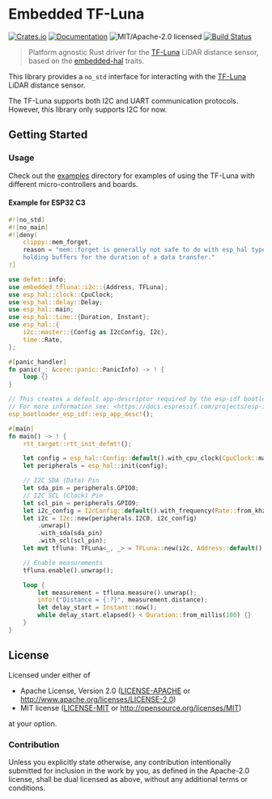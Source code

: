 # Embedded TF-Luna

[crates-badge]: https://img.shields.io/crates/v/embedded-tfluna.svg
[crates-url]: https://crates.io/crates/embedded-tfluna
[docs-badge]: https://docs.rs/embedded-tfluna/badge.svg
[docs-url]: https://docs.rs/embedded-tfluna
[license-badge]: https://img.shields.io/badge/license-MIT%2FApache--2.0-blue?labelColor=1C2C2E&style=flat-square
[ci-badge]: https://github.com/AnesBenmerzoug/embedded-tfluna/actions/workflows/main.yml/badge.svg
[ci-url]: https://github.com/AnesBenmerzoug/embedded-tfluna/actions?query=workflow%3ACI+branch%3Amain

[![Crates.io][crates-badge]][crates-url]
[![Documentation][docs-badge]][docs-url]
![MIT/Apache-2.0 licensed][license-badge]
[![Build Status][ci-badge]][ci-url]

> Platform agnostic Rust driver for the [TF-Luna] LiDAR distance sensor, based on the [embedded-hal] traits.

[TF-Luna]: https://en.benewake.com/TFLuna/index.html
[embedded-hal]: https://github.com/rust-embedded/embedded-hal

This library provides a `no_std` interface for interacting with the [TF-Luna] LiDAR distance sensor.

The TF-Luna supports both I2C and UART communication protocols.
However, this library only supports I2C for now.

## Getting Started

### Usage

Check out the [examples](examples/) directory for examples of using the TF-Luna
with different micro-controllers and boards.

#### Example for ESP32 C3

```rust
#![no_std]
#![no_main]
#![deny(
    clippy::mem_forget,
    reason = "mem::forget is generally not safe to do with esp_hal types, especially those \
    holding buffers for the duration of a data transfer."
)]

use defmt::info;
use embedded_tfluna::i2c::{Address, TFLuna};
use esp_hal::clock::CpuClock;
use esp_hal::delay::Delay;
use esp_hal::main;
use esp_hal::time::{Duration, Instant};
use esp_hal::{
    i2c::master::{Config as I2cConfig, I2c},
    time::Rate,
};

#[panic_handler]
fn panic(_: &core::panic::PanicInfo) -> ! {
    loop {}
}

// This creates a default app-descriptor required by the esp-idf bootloader.
// For more information see: <https://docs.espressif.com/projects/esp-idf/en/stable/esp32/api-reference/system/app_image_format.html#application-description>
esp_bootloader_esp_idf::esp_app_desc!();

#[main]
fn main() -> ! {
    rtt_target::rtt_init_defmt!();

    let config = esp_hal::Config::default().with_cpu_clock(CpuClock::max());
    let peripherals = esp_hal::init(config);

    // I2C SDA (Data) Pin
    let sda_pin = peripherals.GPIO8;
    // I2C SCL (Clock) Pin
    let scl_pin = peripherals.GPIO9;
    let i2c_config = I2cConfig::default().with_frequency(Rate::from_khz(100));
    let i2c = I2c::new(peripherals.I2C0, i2c_config)
        .unwrap()
        .with_sda(sda_pin)
        .with_scl(scl_pin);
    let mut tfluna: TFLuna<_, _> = TFLuna::new(i2c, Address::default(), Delay::new()).unwrap();

    // Enable measurements
    tfluna.enable().unwrap();

    loop {
        let measurement = tfluna.measure().unwrap();
        info!("Distance = {:?}", measurement.distance);
        let delay_start = Instant::now();
        while delay_start.elapsed() < Duration::from_millis(100) {}
    }
}
```


## License

Licensed under either of

- Apache License, Version 2.0 ([LICENSE-APACHE](LICENSE-APACHE) or <http://www.apache.org/licenses/LICENSE-2.0>)
- MIT license ([LICENSE-MIT](LICENSE-MIT) or <http://opensource.org/licenses/MIT>)

at your option.

### Contribution

Unless you explicitly state otherwise, any contribution intentionally submitted
for inclusion in the work by you, as defined in the Apache-2.0 license, shall be
dual licensed as above, without any additional terms or conditions.
